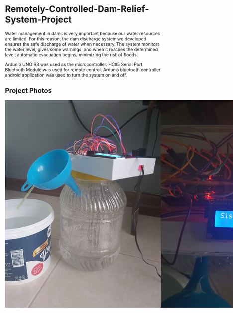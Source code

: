 # Remotely-Controlled-Dam-Relief-System-Project
Water management in dams is very important because our water resources are limited. For this reason, the dam discharge system we developed ensures the safe discharge of water when necessary. The system monitors the water level, gives some warnings, and when it reaches the determined level, automatic evacuation begins, minimizing the risk of floods.

Ardunio UNO R3 was used as the microcontroller. HC05 Serial Port Bluetooth Module was used for remote control. Ardunio bluetooth controller android application was used to turn the system on and off.

## Project Photos

<div style="display: flex; justify-content: space-around;">
  <img src="/IMG-20240123-WA0005.jpg" alt="Description of Image 3" width="500"/> 
  <img src="/IMG-20240123-WA0003.jpg" alt="Description of Image 3" width="500"/>  
</div>

